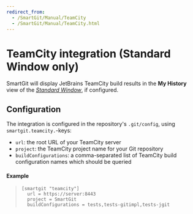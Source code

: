 ```yaml
---
redirect_from:
  - /SmartGit/Manual/TeamCity
  - /SmartGit/Manual/TeamCity.html
---
```


# TeamCity integration (Standard Window only)

SmartGit will display JetBrains TeamCity build results in the **My History** view of the [*Standard Window*](../GUI/Standard-Window.md), if configured.

## Configuration

The integration is configured in the repository's `.git/config`, using `smartgit.teamcity.`-keys:

* `url`: the root URL of your TeamCity server
* `project`: the TeamCity project name for your Git repository
* `buildConfigurations`: a comma-separated list of TeamCity build configuration names which should be queried

#### Example

>
>``` text
>[smartgit "teamcity"]
>   url = https://server:8443
>   project = SmartGit
>   buildConfigurations = tests,tests-gitimpl,tests-jgit
>```
